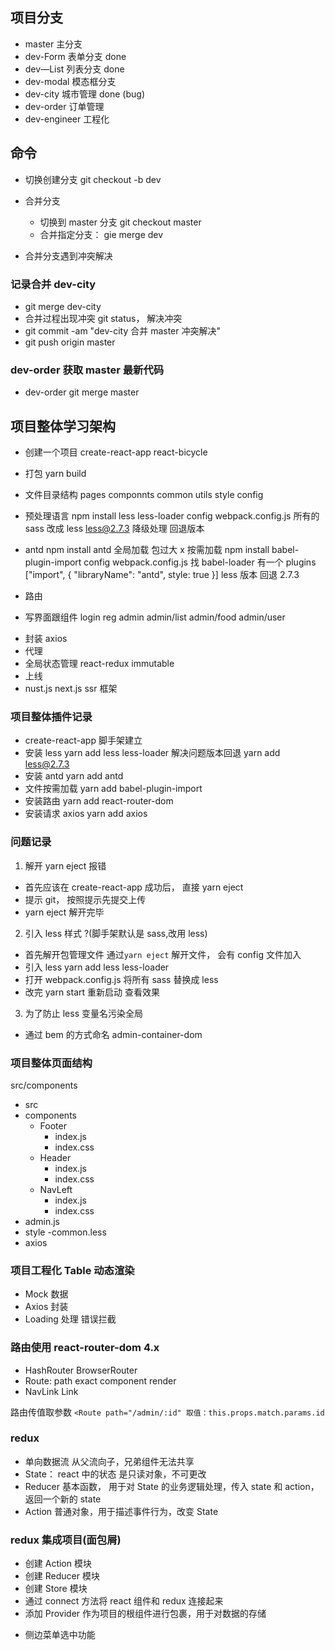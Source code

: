 ## 项目分支

- master 主分支
- dev-Form 表单分支 done
- dev—List 列表分支 done
- dev-modal 模态框分支
- dev-city 城市管理 done (bug)
- dev-order 订单管理
- dev-engineer 工程化

## 命令

- 切换创建分支 git checkout -b dev
- 合并分支

  - 切换到 master 分支 git checkout master
  - 合并指定分支： gie merge dev

- 合并分支遇到冲突解决

### 记录合并 dev-city

- git merge dev-city
- 合并过程出现冲突 git status， 解决冲突
- git commit -am "dev-city 合并 master 冲突解决"
- git push origin master

### dev-order 获取 master 最新代码

- dev-order git merge master

## 项目整体学习架构

- 创建一个项目 create-react-app react-bicycle
- 打包 yarn build
- 文件目录结构 pages componnts common utils style config
- 预处理语言 npm install less less-loader config webpack.config.js 所有的 sass 改成 less less@2.7.3 降级处理 回退版本

- antd npm install antd 全局加载 包过大 x 按需加载 npm install babel-plugin-import config webpack.config.js 找 babel-loader 有一个 plugins ["import", { "libraryName": "antd", style: true }] less 版本 回退 2.7.3
- 路由
- 写界面跟组件 login reg admin admin/list admin/food admin/user

* 封装 axios
* 代理
* 全局状态管理 react-redux immutable
* 上线
* nust.js next.js ssr 框架

### 项目整体插件记录

- create-react-app 脚手架建立
- 安装 less yarn add less less-loader 解决问题版本回退 yarn add less@2.7.3
- 安装 antd yarn add antd
- 文件按需加载 yarn add babel-plugin-import
- 安装路由 yarn add react-router-dom
- 安装请求 axios yarn add axios

### 问题记录

1. 解开 yarn eject 报错

- 首先应该在 create-react-app 成功后， 直接 yarn eject
- 提示 git， 按照提示先提交上传
- yarn eject 解开完毕

2. 引入 less 样式 ?(脚手架默认是 sass,改用 less)

- 首先解开包管理文件 通过`yarn eject` 解开文件， 会有 config 文件加入
- 引入 less yarn add less less-loader
- 打开 webpack.config.js 将所有 sass 替换成 less
- 改完 yarn start 重新启动 查看效果

3.  为了防止 less 变量名污染全局

- 通过 bem 的方式命名 admin-container-dom

### 项目整体页面结构

src/components

- src
- components
  - Footer
    - index.js
    - index.css
  - Header
    - index.js
    - index.css
  - NavLeft
    - index.js
    - index.css
- admin.js
- style -common.less
- axios

### 项目工程化 Table 动态渲染

- Mock 数据
- Axios 封装
- Loading 处理 错误拦截

### 路由使用 react-router-dom 4.x

- HashRouter BrowserRouter
- Route: path exact component render
- NavLink Link

路由传值取参数 `<Route path="/admin/:id" 取值：this.props.match.params.id`

### redux

- 单向数据流 从父流向子，兄弟组件无法共享
- State： react 中的状态 是只读对象，不可更改
- Reducer 基本函数， 用于对 State 的业务逻辑处理，传入 state 和 action， 返回一个新的 state
- Action 普通对象，用于描述事件行为，改变 State

### redux 集成项目(面包屑)

- 创建 Action 模块
- 创建 Reducer 模块
- 创建 Store 模块
- 通过 connect 方法将 react 组件和 redux 连接起来
- 添加 Provider 作为项目的根组件进行包裹，用于对数据的存储

* 侧边菜单选中功能
